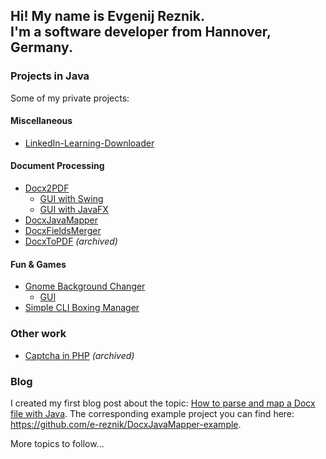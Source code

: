 ## Hi! My name is Evgenij Reznik. <br /> I'm a software developer from Hannover, Germany.

<!---
### For those interested in statistics (like me):
<p float="left">
  <img align="center" src="https://github-readme-stats.vercel.app/api?username=e-reznik&show_icons=true&include_all_commits=true&count_private=true&hide_rank=true&disable_animations=true&custom_title=Repo Stats" />
  <img align="center" src="https://github-readme-stats.vercel.app/api/top-langs/?username=e-reznik" />
</p>
-->
  
### Projects in Java
Some of my private projects:

#### Miscellaneous 
- [LinkedIn-Learning-Downloader](https://github.com/e-reznik/LinkedIn-Learning-Downloader)

#### Document Processing
- [Docx2PDF](https://github.com/e-reznik/Docx2PDF)
  - [GUI with Swing](https://github.com/e-reznik/Docx2Pdf-Gui-Swing)
  - [GUI with JavaFX](https://github.com/e-reznik/Docx2Pdf-Gui-JavaFx)
- [DocxJavaMapper](https://github.com/e-reznik/DocxJavaMapper)
- [DocxFieldsMerger](https://github.com/e-reznik/DocxFieldsMerger)
- [DocxToPDF](https://github.com/e-reznik/DocxToPdf) *(archived)*

#### Fun & Games
- [Gnome Background Changer](https://github.com/e-reznik/GnomeBackgroundChanger)
  - [GUI](https://github.com/e-reznik/GnomeBackgroundChanger-Gui)
- [Simple CLI Boxing Manager](https://github.com/e-reznik/Box-Manager)

### Other work
- [Captcha in PHP](https://github.com/e-reznik/Spam-Prevention) *(archived)*

### Blog
I created my first blog post about the topic: [How to parse and map a Docx file with Java](https://e-reznik.de/how-to-parse-and-map-a-docx-file-with-java/). The corresponding example project you can find here: https://github.com/e-reznik/DocxJavaMapper-example.

More topics to follow...
